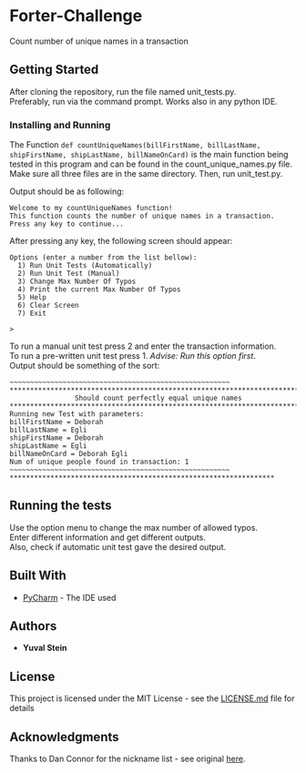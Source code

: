 # Forter-Challenge
Count number of unique names in a transaction

## Getting Started

After cloning the repository, run the file named unit_tests.py.  
Preferably, run via the command prompt. Works also in any python IDE.

### Installing and Running
 
The Function `def countUniqueNames(billFirstName, billLastName, shipFirstName, shipLastName, billNameOnCard)` is the main function being tested in this program and can be found in the count_unique_names.py file.  
Make sure all three files are in the same directory. Then, run unit_test.py. 

Output should be as following:

```
Welcome to my countUniqueNames function!
This function counts the number of unique names in a transaction.
Press any key to continue...
```

After pressing any key, the following screen should appear:

```
Options (enter a number from the list bellow):
  1) Run Unit Tests (Automatically)
  2) Run Unit Test (Manual)
  3) Change Max Number Of Typos
  4) Print the current Max Number Of Typos
  5) Help
  6) Clear Screen
  7) Exit

>
```

To run a manual unit test press 2 and enter the transaction information.  
To run a pre-written unit test press 1. *Advise: Run this option first*.  
Output should be something of the sort:

```
~~~~~~~~~~~~~~~~~~~~~~~~~~~~~~~~~~~~~~~~~~~~~~~~~~~~~~
***********************************************************************
                Should count perfectly equal unique names
***********************************************************************
Running new Test with parameters:
billFirstName = Deborah
billLastName = Egli
shipFirstName = Deborah
shipLastName = Egli
billNameOnCard = Deborah Egli
Num of unique people found in transaction: 1
~~~~~~~~~~~~~~~~~~~~~~~~~~~~~~~~~~~~~~~~~~~~~~~~~~~~~~
*****************************************************************
```

## Running the tests

Use the option menu to change the max number of allowed typos.  
Enter different information and get different outputs.  
Also, check if automatic unit test gave the desired output.

## Built With

* [PyCharm](https://www.jetbrains.com/pycharm/) - The IDE used

## Authors

* **Yuval Stein** 

## License

This project is licensed under the MIT License - see the [LICENSE.md](LICENSE.md) file for details

## Acknowledgments

Thanks to Dan Connor for the nickname list - see original [here](https://github.com/onyxrev/common_nickname_csv).


